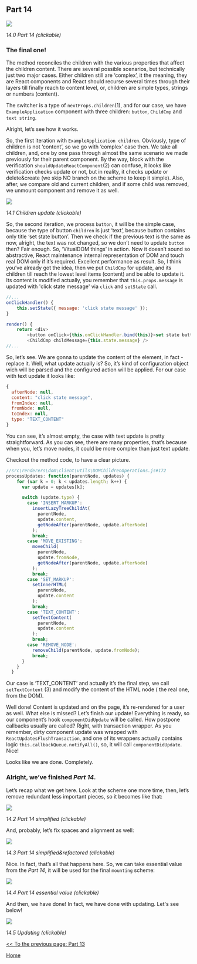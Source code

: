 ## Part 14

[![](https://rawgit.com/Bogdan-Lyashenko/Under-the-hood-ReactJS/master/stack/images/14/part-14.svg)](https://rawgit.com/Bogdan-Lyashenko/Under-the-hood-ReactJS/master/stack/images/14/part-14.svg)

<em>14.0 Part 14 (clickable)</em>

### The final one!

The method reconciles the children with the various properties that affect the children content. There are several possible scenarios, but technically just two major cases. Either children still are ‘complex’, it the meaning, they are React components and React should recurse several times through their layers till finally reach to content level, or, children are simple types, strings or numbers (content).

The switcher is a type of `nextProps.children`(1), and for our case, we have `ExampleApplication` component with three children: `button`, `ChildCmp` and `text string`.

Alright, let’s see how it works.

So, the first iteration with `ExampleApplication children`. Obviously, type of children is not ‘content’, so we go with ‘complex’ case then. We take all children, and, one by one pass through almost the same scenario we made previously for their parent component. By the way, block with the verification `shouldUpdateReactComponent`(2) can confuse, it looks like verification checks update or not, but in reality, it checks update or delete&create (we skip NO branch on the scheme to keep it simple). Also, after, we compare old and current children, and if some child was removed, we unmount component and remove it as well.

[![](https://rawgit.com/Bogdan-Lyashenko/Under-the-hood-ReactJS/master/stack/images/14/children-update.svg)](https://rawgit.com/Bogdan-Lyashenko/Under-the-hood-ReactJS/master/stack/images/14/children-update.svg)

<em>14.1 Children update (clickable)</em>

So, the second iteration, we process `button`, it will be the simple case, because the type of button `children` is just ‘text’, because button contains only title ‘set state button’. Then we check if the previous text is the same as now, alright, the text was not changed, so we don’t need to update `button` then? Fair enough. So, ‘VitualDOM things’ in action. Now it doesn’t sound so abstractive, React maintenance internal representation of DOM and touch real DOM only if it’s required. Excellent performance as result.
So, I think you’ve already got the idea, then we put `ChildCmp` for  update, and its children till reach the lowest level items (content) and be able to update it. Its content is modified actually, you remember that `this.props.message` is updated with 'click state message' via `click` and `setState` call.

```javascript
//...
onClickHandler() {
	this.setState({ message: 'click state message' });
}

render() {
    return <div>
		<button onClick={this.onClickHandler.bind(this)}>set state button</button>
		<ChildCmp childMessage={this.state.message} />
//...

```

So, let’s see. We are gonna to update the content of the element, in fact - replace it. Well, what update actually is? So, it’s kind of configuration object wich will be parsed and the configured action will be applied. For our case with text update it looks like:

```javascript
{
  afterNode: null,
  content: "click state message",
  fromIndex: null,
  fromNode: null,
  toIndex: null,
  type: "TEXT_CONTENT"
}
```
You can see, it’s almost empty, the case with text update is pretty straightforward. As you can see, there are many properties, that’s because when you, let’s move nodes, it could be more complex than just text update.

Checkout the method code, to have a clear picture.

```javascript
//src\renderers\dom\client\utils\DOMChildrenOperations.js#172
processUpdates: function(parentNode, updates) {
    for (var k = 0; k < updates.length; k++) {
      var update = updates[k];

      switch (update.type) {
        case 'INSERT_MARKUP':
          insertLazyTreeChildAt(
            parentNode,
            update.content,
            getNodeAfter(parentNode, update.afterNode)
          );
          break;
        case 'MOVE_EXISTING':
          moveChild(
            parentNode,
            update.fromNode,
            getNodeAfter(parentNode, update.afterNode)
          );
          break;
        case 'SET_MARKUP':
          setInnerHTML(
            parentNode,
            update.content
          );
          break;
        case 'TEXT_CONTENT':
          setTextContent(
            parentNode,
            update.content
          );
          break;
        case 'REMOVE_NODE':
          removeChild(parentNode, update.fromNode);
          break;
      }
    }
  }
```

Our case is ‘TEXT_CONTENT’ and actually it’s the final step, we call `setTextContent` (3) and modify the content of the HTML node ( the real one, from the DOM).

Well done! Content is updated and on the page, it’s re-rendered for a user as well. What else is missed? Let’s finish our update! Everything is ready, so our component’s hook `componentDidUpdate` will be called. How postpone callbacks usually are called? Right, with transaction wrapper. As you remember, dirty component update was wrapped with `ReactUpdatesFlushTransaction`, and one of its wrappers actually contains logic `this.callbackQueue.notifyAll()`, so, it will call `componentDidUpdate`. Nice!

Looks like we are done. Completely.

### Alright, we’ve finished *Part 14*.

Let’s recap what we get here. Look at the scheme one more time, then, let’s remove redundant less important pieces, so it becomes like that:

[![](https://rawgit.com/Bogdan-Lyashenko/Under-the-hood-ReactJS/master/stack/images/14/part-14-A.svg)](https://rawgit.com/Bogdan-Lyashenko/Under-the-hood-ReactJS/master/stack/images/14/part-14-A.svg)

<em>14.2 Part 14 simplified (clickable)</em>

And, probably, let’s fix spaces and alignment as well:

[![](https://rawgit.com/Bogdan-Lyashenko/Under-the-hood-ReactJS/master/stack/images/14/part-14-B.svg)](https://rawgit.com/Bogdan-Lyashenko/Under-the-hood-ReactJS/master/stack/images/14/part-14-B.svg)

<em>14.3 Part 14 simplified&refactored (clickable)</em>

Nice. In fact, that’s all that happens here. So, we can take essential value from the *Part 14*, it will be used for the final `mounting` scheme:

[![](https://rawgit.com/Bogdan-Lyashenko/Under-the-hood-ReactJS/master/stack/images/14/part-14-C.svg)](https://rawgit.com/Bogdan-Lyashenko/Under-the-hood-ReactJS/master/stack/images/14/part-14-C.svg)

<em>14.4 Part 14 essential value (clickable)</em>

And then, we have done! In fact, we have done with updating. Let's see below!

[![](https://rawgit.com/Bogdan-Lyashenko/Under-the-hood-ReactJS/master/stack/images/14/updating-parts-C.svg)](https://rawgit.com/Bogdan-Lyashenko/Under-the-hood-ReactJS/master/stack/images/14/updating-parts-C.svg)

<em>14.5 Updating (clickable)</em>

[<< To the previous page: Part 13](./Part-13.md)


[Home](../../README.md)

